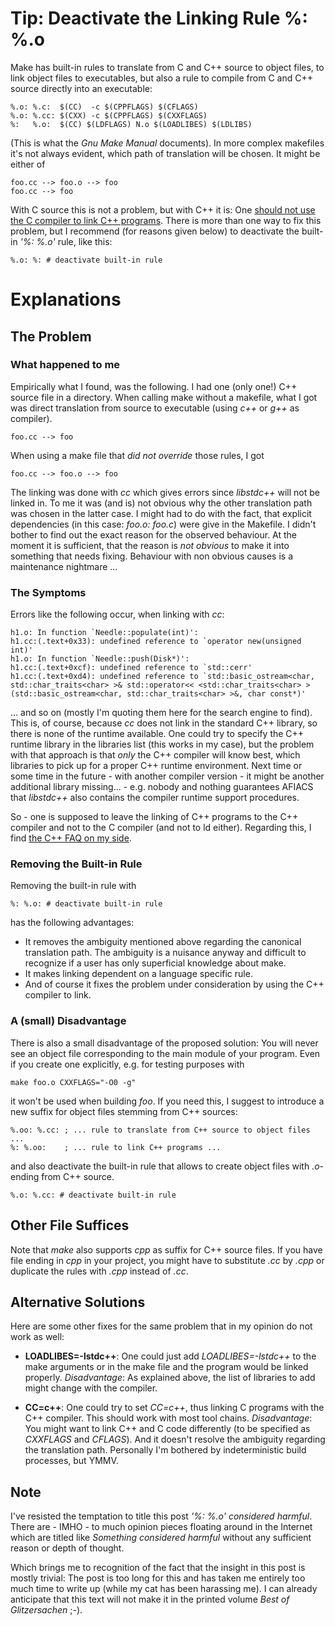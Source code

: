 <!-- 
.. title:       Better deactivate the Linking Rule %: %.o in Makefiles
.. date:       	2013/09/04 12:00:00
.. tags:        blog, techtip, make, en 
.. link:	
.. description: 
.. type: text
-->

<!--
.. excerpt:     The built-in rules of 'make' allow two different paths to build executables from C++
            sources. I recommend to deactivate the rule to link executables from objects
            in your Makefile in order to avoid unwelcome surprise"
-->

# Tip: Deactivate the Linking Rule %: %.o

Make has built-in rules to translate from C and C++ source to object files, to link object
files to executables, but also a rule to compile from C and C++ source directly into an
executable:

    %.o: %.c:  $(CC)  -c $(CPPFLAGS) $(CFLAGS)
    %.o: %.cc: $(CXX) -c $(CPPFLAGS) $(CXXFLAGS)
    %:   %.o:  $(CC) $(LDFLAGS) N.o $(LOADLIBES) $(LDLIBS)

(This is what the *Gnu Make Manual* documents). In more complex makefiles it's not always
evident, which path of translation will be chosen. It might be either of

    foo.cc --> foo.o --> foo
    foo.cc --> foo

With C source this is not a problem, but with C++ it is: One [should not use the C
compiler to link C++ programs][c++-faq-mixing]. There is more than one way to fix this
problem, but I recommend (for reasons given below) to deactivate the built-in *'%: %.o'*
rule, like this:

    %.o: %: # deactivate built-in rule

# Explanations
## The Problem
### What happened to me
Empirically what I found, was the following. I had one (only one!) C++ source file in a
directory. When calling make without a makefile, what I got was direct translation from
source to executable (using *c++* or *g++* as compiler).

    foo.cc --> foo
    
When using a make file that *did not override* those rules, I got

    foo.cc --> foo.o --> foo
    
The linking was done with *cc* which gives errors since *libstdc++* will not be linked in.
To me it was (and is) not obvious why the other translation path was chosen in the latter
case. I might had to do with the fact, that explicit dependencies (in this case: *foo.o:
foo.c*) were give in the Makefile. I didn't bother to find out the exact reason for the
observed behaviour. At the moment it is sufficient, that the reason is *not obvious* to
make it into something that needs fixing. Behaviour with non obvious causes is a
maintenance nightmare ...

### The Symptoms

Errors like the following occur, when linking with *cc*:

    h1.o: In function `Needle::populate(int)':
    h1.cc:(.text+0x33): undefined reference to `operator new(unsigned int)'
    h1.o: In function `Needle::push(Disk*)':
    h1.cc:(.text+0xcf): undefined reference to `std::cerr'
    h1.cc:(.text+0xd4): undefined reference to `std::basic_ostream<char, std::char_traits<char> >& std::operator<< <std::char_traits<char> >(std::basic_ostream<char, std::char_traits<char> >&, char const*)'

... and so on (mostly I'm quoting them here for the search engine to find). This is, of
course, because *cc* does not link in the standard C++ library, so there is none of the
runtime available. One could try to specify the C++ runtime library in the libraries list
(this works in my case), but the problem with that approach is that *only* the C++
compiler will know best, which libraries to pick up for a proper C++ runtime environment.
Next time or some time in the future - with another compiler version - it might be another
additional library missing... - e.g. nobody and nothing guarantees AFIACS that *libstdc++*
also contains the compiler runtime support procedures.

So - one is supposed to leave the linking of C++ programs to the C++ compiler and not to
the C compiler (and not to ld either). Regarding this, I find
[the C++ FAQ on my side][c++-faq-mixing].


### Removing the Built-in Rule

Removing the built-in rule with

    %: %.o: # deactivate built-in rule
    
has the following advantages:

- It removes the ambiguity mentioned above regarding the canonical translation path. The
  ambiguity is a nuisance anyway and difficult to recognize if a user has only superficial
  knowledge about make.  
- It makes linking dependent on a language specific rule.
- And of course it fixes the problem under consideration by using the C++ compiler to
  link.

### A (small) Disadvantage 

There is also a small disadvantage of the proposed solution: You will never see an object
file corresponding to the main module of your program. Even if you create one explicitly,
e.g. for testing purposes with

    make foo.o CXXFLAGS="-O0 -g"
    
it won't be used when building *foo*. If you need this, I suggest to introduce
a new suffix for object files stemming from C++ sources:

    %.oo: %.cc: ; ... rule to translate from C++ source to object files ...
    %: %.oo:    ; ... rule to link C++ programs ...    
    
and also deactivate the built-in rule that allows to create object files with *.o*-ending
from C++ source.

    %.o: %.cc: # deactivate built-in rule    

## Other File Suffices

Note that *make* also supports *cpp* as suffix for C++ source files. If you have file
ending in *cpp* in your project, you might have to substitute *.cc* by *.cpp* or duplicate
the rules with *.cpp* instead of *.cc*.

## Alternative Solutions

Here are some other fixes for the same problem that in my opinion do not work as well:

- **LOADLIBES=-lstdc++**: One could just add *LOADLIBES=-lstdc++* to the make arguments or
  in the make file and the program would be linked properly. *Disadvantage*: As explained
  above, the list of libraries to add might change with the compiler.

- **CC=c++**: One could try to set *CC=c++*, thus linking C programs with the C++
  compiler. This should work with most tool chains. *Disadvantage*: You might want to link
  C++ and C code differently (to be specified as *CXXFLAGS* and *CFLAGS*). And it doesn't
  resolve the ambiguity regarding the translation path. Personally I'm bothered by
  indeterministic build processes, but YMMV.
  
  [c++-faq-mixing]: http://www.parashift.com/c++-faq/overview-mixing-langs.html

## Note

I've resisted the temptation to title this post *'%: %.o' considered harmful*. There are -
IMHO - to much opinion pieces floating around in the Internet which are titled like
*Something considered harmful* without any sufficient reason or depth of thought.

Which brings me to recognition of the fact that the insight in this post is mostly
trivial: The post is too long for this and has taken me entirely too much time to write up
(while my cat has been harassing me). I can already anticipate that this text will not
make it in the printed volume *Best of Glitzersachen* ;-).

<!-- Local Variables: -->
<!-- mode: markdown -->
<!-- End: -->

<!--  LocalWords:  YMMV behaviour Glitzersachen
 -->
